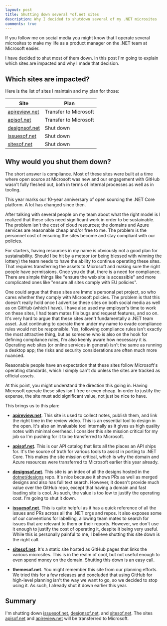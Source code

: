 ```yaml
---
layout: post
title: Shutting down several *of.net sites
description: Why I decided to shutdown several of my .NET microsites
comments: true
---
```


If you follow me on social media you might know that I operate several
microsites to make my life as a product manager on the .NET team at Microsoft
easier.

I have decided to shut most of them down. In this post I'm going to explain
which sites are impacted and why I made that decision.

## Which sites are impacted?

Here is the list of sites I maintain and my plan for those:

| Site            | Plan                  |
| --------------- | --------------------- |
| [apireview.net] | Transfer to Microsoft |
| [apisof.net]    | Transfer to Microsoft |
| [designsof.net] | Shut down             |
| [issuesof.net]  | Shut down             |
| [sitesof.net]   | Shut down             |

## Why would you shut them down?

The short answer is compliance. Most of these sites were built at a time where
open source at Microsoft was new and our engagement with GitHub wasn't fully
fleshed out, both in terms of internal processes as well as in tooling.

This year marks our 10-year anniversary of open sourcing the .NET Core platform.
A lot has changed since then.

After talking with several people on my team about what the right model is I
realized that these sites need significant work in order to be sustainable. The
problem isn't the cost of cloud resources; the domains and Azure services are
reasonable cheap and/or free to me. The problem is the personnel cost of
ensuring the sites become and stay compliant with our policies.

For starters, having resources in my name is obviously not a good plan for
sustainability. Should I be hit by a meteor (or being blessed with winning the
lottery) the team needs to have the ability to continue operating these sites.
That requires transferring the assets to Microsoft and making sure the right
people have permissions. Once you do that, there is a need for compliance. There
are simple things like "ensure the web site is accessible" and more complicated
ones like "ensure all sites comply with EU policies".

One could argue that these sites are Immo's personal pet project, so who cares
whether they comply with Microsoft policies. The problem is that this doesn't
really hold once I advertise these sites on both social media as well as on
GitHub (which I have). I have also used my employer's time to work on these
sites, I had team mates file bugs and request features, and so on. It's very
hard to argue that these sites aren't fundamentally a .NET team asset. Just
continuing to operate them under my name to evade compliance rules would not be
responsible. Yes, following compliance rules isn't exactly the most attractive
thing, but as someone who is also on the hook for defining compliance rules, I'm
also keenly aware how necessary it is. Operating web sites (or online services
in general) isn't the same as running a desktop app; the risks and security
considerations are often much more nuanced.

Reasonable people have an expectation that these sites follow Microsoft's
operating standards, which I simply can't do unless the sites are tracked as
official assets.

At this point, you might understand the direction this going in. Having
Microsoft operate these sites isn't free or even cheap. In order to justify
the expense, the site must add significant value, not just be nice to have.

This brings us to this plan:

* **[apireview.net]**. This site is used to collect notes, publish them, and
  link the right time in the review video. This is an essential tool to design
  in the open. It's also an invaluable tool internally as it gives us high
  quality notes with minimal overhead. I consider this site mission critical for
  my job so I'm pushing for it to be transferred to Microsoft.

* **[apisof.net]**. This is our API catalog that lists all the places an API
  ships for. It's the source of truth for various tools to assist in porting to
  .NET Core. This makes the site mission critical, which is why the domain and
  Azure resources were transferred to Microsoft earlier this year already.

* **[designsof.net]**. This site is an index of all the designs hosted in the
  [dotnet/designs] repo. It's nice because it shows PRs as well as merged
  designs and also has full text search. However, it doesn't provide much value
  over the GitHub repo, except that having a domain and fast loading site is
  cool. As such, the value is too low to justify the operating cost. I'm going
  to shut it down.

* **[issuesof.net]**. This is quite helpful as it has a
  quick reference of all the issues and PRs across all the .NET orgs and repos.
  It also exposes some of our conventions for labelling, allowing team mates to
  search for issues that are relevant to them or their reports. However, we
  don't use it enough to justify the cost of operating it, despite it being very
  useful. While this is personally painful to me, I believe shutting this site
  down is the right call.

* **[sitesof.net]**. It's a static site hosted as GitHub pages that links the
  various microsites. This is in the realm of cool, but not useful enough to
  even spend money on the domain. Shutting this down is an easy call.

* **themesof.net**. You might remember this site from our planning efforts. We
  tried this for a few releases and concluded that using GitHub for high-level
  planning isn't the way we want to go, so we decided to stop using it. As such,
  I already shut it down earlier this year.

## Summary

I'm shutting down [issuesof.net], [designsof.net], and [sitesof.net]. The sites
[apisof.net] and [apireview.net] will be transferred to Microsoft.


[apireview.net]: https://apireview.net
[apisof.net]: https://apisof.net
[designsof.net]: https://designsof.net
[issuesof.net]: https://issuesof.net
[sitesof.net]: https://sitesof.net
[dotnet/designs]: https://github.com/dotnet/designs